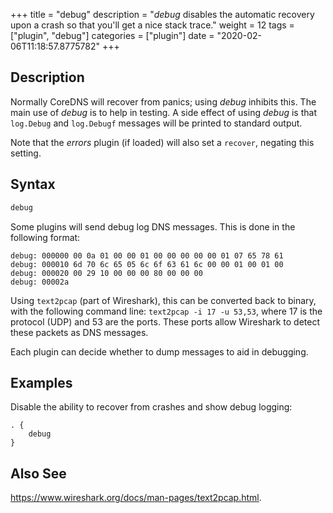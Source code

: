 +++
title = "debug"
description = "*debug* disables the automatic recovery upon a crash so that you'll get a nice stack trace."
weight = 12
tags = ["plugin", "debug"]
categories = ["plugin"]
date = "2020-02-06T11:18:57.8775782"
+++

## Description

Normally CoreDNS will recover from panics; using *debug* inhibits this. The main use of *debug* is
to help in testing. A side effect of using *debug* is that `log.Debug` and `log.Debugf` messages
will be printed to standard output.

Note that the *errors* plugin (if loaded) will also set a `recover`, negating this setting.

## Syntax

~~~ txt
debug
~~~

Some plugins will send debug log DNS messages. This is done in the following format:

~~~
debug: 000000 00 0a 01 00 00 01 00 00 00 00 00 01 07 65 78 61
debug: 000010 6d 70 6c 65 05 6c 6f 63 61 6c 00 00 01 00 01 00
debug: 000020 00 29 10 00 00 00 80 00 00 00
debug: 00002a
~~~

Using `text2pcap` (part of Wireshark), this can be converted back to binary, with the following
command line: `text2pcap -i 17 -u 53,53`, where 17 is the protocol (UDP) and 53 are the ports. These
ports allow Wireshark to detect these packets as DNS messages.

Each plugin can decide whether to dump messages to aid in debugging.

## Examples

Disable the ability to recover from crashes and show debug logging:

~~~ corefile
. {
    debug
}
~~~

## Also See

<https://www.wireshark.org/docs/man-pages/text2pcap.html>.
